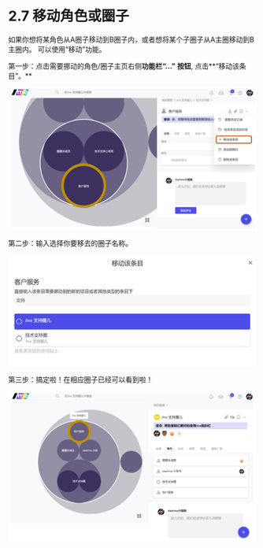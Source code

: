 # 2.7 移动角色或圈子

如果你想将某角色从A圈子移动到B圈子内，或者想将某个子圈子从A主圈移动到B主圈内。 可以使用“移动”功能。

第一步：点击需要挪动的角色/圈子主页右侧**功能栏“...”** **按钮**, 点击**“移动该条目”。**​

![&#x89D2;&#x8272;&#x529F;&#x80FD;&#x680F;](../../.gitbook/assets/3-6-1.png)

第二步：输入选择你要移去的圈子名称。

![&#x9009;&#x62E9;&#x79FB;&#x52A8;&#x4F4D;&#x7F6E;](../../.gitbook/assets/3-6-2.png)

第三步：搞定啦！在相应圈子已经可以看到啦！

![&#x65B0;&#x79FB;&#x52A8;&#x7684;&#x5708;&#x5B50;](../../.gitbook/assets/3-6-3.png)

